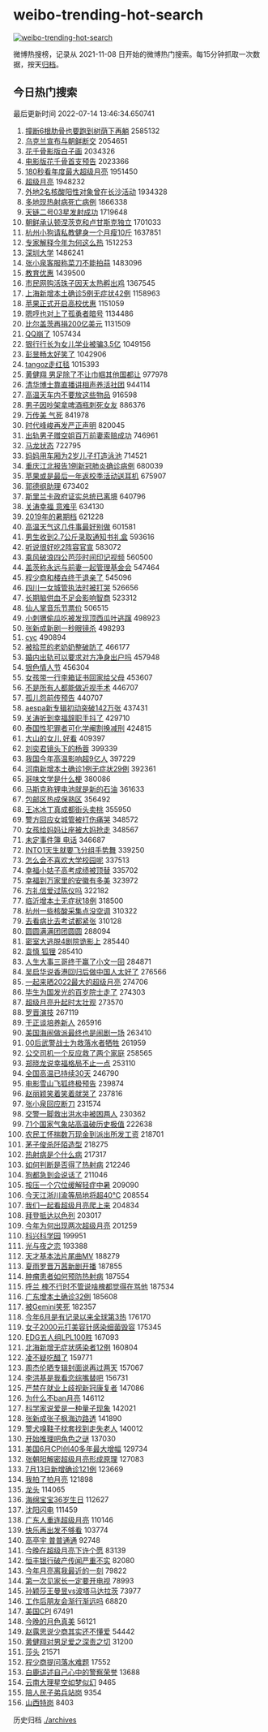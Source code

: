 # weibo-trending-hot-search

[![weibo-trending-hot-search](https://github.com/ameizi/weibo-trending-hot-search/actions/workflows/ci.yml/badge.svg)](https://github.com/ameizi/weibo-trending-hot-search/actions/workflows/ci.yml)

微博热搜榜，记录从 2021-11-08 日开始的微博热门搜索。每15分钟抓取一次数据，按天[归档](./archives)。

## 今日热门搜索

<!-- BEGIN --> 
最后更新时间 2022-07-14 13:46:34.650741 
1. [撞断6根肋骨也要跑到树荫下再躺](https://s.weibo.com/weibo?q=%23%E6%92%9E%E6%96%AD6%E6%A0%B9%E8%82%8B%E9%AA%A8%E4%B9%9F%E8%A6%81%E8%B7%91%E5%88%B0%E6%A0%91%E8%8D%AB%E4%B8%8B%E5%86%8D%E8%BA%BA%23&Refer=top) 2585132
1. [乌克兰宣布与朝鲜断交](https://s.weibo.com/weibo?q=%23%E4%B9%8C%E5%85%8B%E5%85%B0%E5%AE%A3%E5%B8%83%E4%B8%8E%E6%9C%9D%E9%B2%9C%E6%96%AD%E4%BA%A4%23&Refer=top) 2054651
1. [花千骨影版白子画](https://s.weibo.com/weibo?q=%23%E8%8A%B1%E5%8D%83%E9%AA%A8%E5%BD%B1%E7%89%88%E7%99%BD%E5%AD%90%E7%94%BB%23&Refer=top) 2034326
1. [电影版花千骨首支预告](https://s.weibo.com/weibo?q=%23%E7%94%B5%E5%BD%B1%E7%89%88%E8%8A%B1%E5%8D%83%E9%AA%A8%E9%A6%96%E6%94%AF%E9%A2%84%E5%91%8A%23&Refer=top) 2023366
1. [180秒看年度最大超级月亮](https://s.weibo.com/weibo?q=%23180%E7%A7%92%E7%9C%8B%E5%B9%B4%E5%BA%A6%E6%9C%80%E5%A4%A7%E8%B6%85%E7%BA%A7%E6%9C%88%E4%BA%AE%23&Refer=top) 1951450
1. [超级月亮](https://s.weibo.com/weibo?q=%E8%B6%85%E7%BA%A7%E6%9C%88%E4%BA%AE&Refer=top) 1948232
1. [外地2名核酸阳性对象曾在长沙活动](https://s.weibo.com/weibo?q=%23%E5%A4%96%E5%9C%B02%E5%90%8D%E6%A0%B8%E9%85%B8%E9%98%B3%E6%80%A7%E5%AF%B9%E8%B1%A1%E6%9B%BE%E5%9C%A8%E9%95%BF%E6%B2%99%E6%B4%BB%E5%8A%A8%23&Refer=top) 1934328
1. [多地现热射病死亡病例](https://s.weibo.com/weibo?q=%23%E5%A4%9A%E5%9C%B0%E7%8E%B0%E7%83%AD%E5%B0%84%E7%97%85%E6%AD%BB%E4%BA%A1%E7%97%85%E4%BE%8B%23&Refer=top) 1866338
1. [天链二号03星发射成功](https://s.weibo.com/weibo?q=%23%E5%A4%A9%E9%93%BE%E4%BA%8C%E5%8F%B703%E6%98%9F%E5%8F%91%E5%B0%84%E6%88%90%E5%8A%9F%23&Refer=top) 1719648
1. [朝鲜承认顿涅茨克和卢甘斯克独立](https://s.weibo.com/weibo?q=%23%E6%9C%9D%E9%B2%9C%E6%89%BF%E8%AE%A4%E9%A1%BF%E6%B6%85%E8%8C%A8%E5%85%8B%E5%92%8C%E5%8D%A2%E7%94%98%E6%96%AF%E5%85%8B%E7%8B%AC%E7%AB%8B%23&Refer=top) 1701033
1. [杭州小狗请私教健身一个月瘦10斤](https://s.weibo.com/weibo?q=%23%E6%9D%AD%E5%B7%9E%E5%B0%8F%E7%8B%97%E8%AF%B7%E7%A7%81%E6%95%99%E5%81%A5%E8%BA%AB%E4%B8%80%E4%B8%AA%E6%9C%88%E7%98%A610%E6%96%A4%23&Refer=top) 1637851
1. [专家解释今年为何这么热](https://s.weibo.com/weibo?q=%23%E4%B8%93%E5%AE%B6%E8%A7%A3%E9%87%8A%E4%BB%8A%E5%B9%B4%E4%B8%BA%E4%BD%95%E8%BF%99%E4%B9%88%E7%83%AD%23&Refer=top) 1512253
1. [深圳大学](https://s.weibo.com/weibo?q=%E6%B7%B1%E5%9C%B3%E5%A4%A7%E5%AD%A6&Refer=top) 1486241
1. [张小泉客服称菜刀不能拍蒜](https://s.weibo.com/weibo?q=%23%E5%BC%A0%E5%B0%8F%E6%B3%89%E5%AE%A2%E6%9C%8D%E7%A7%B0%E8%8F%9C%E5%88%80%E4%B8%8D%E8%83%BD%E6%8B%8D%E8%92%9C%23&Refer=top) 1483096
1. [教育优惠](https://s.weibo.com/weibo?q=%23%E6%95%99%E8%82%B2%E4%BC%98%E6%83%A0%23&Refer=top) 1439500
1. [市民网购活珠子因天太热孵出鸡](https://s.weibo.com/weibo?q=%23%E5%B8%82%E6%B0%91%E7%BD%91%E8%B4%AD%E6%B4%BB%E7%8F%A0%E5%AD%90%E5%9B%A0%E5%A4%A9%E5%A4%AA%E7%83%AD%E5%AD%B5%E5%87%BA%E9%B8%A1%23&Refer=top) 1367545
1. [上海新增本土确诊5例无症状42例](https://s.weibo.com/weibo?q=%23%E4%B8%8A%E6%B5%B7%E6%96%B0%E5%A2%9E%E6%9C%AC%E5%9C%9F%E7%A1%AE%E8%AF%8A5%E4%BE%8B%E6%97%A0%E7%97%87%E7%8A%B642%E4%BE%8B%23&Refer=top) 1158963
1. [苹果正式开启高校优惠](https://s.weibo.com/weibo?q=%23%E8%8B%B9%E6%9E%9C%E6%AD%A3%E5%BC%8F%E5%BC%80%E5%90%AF%E9%AB%98%E6%A0%A1%E4%BC%98%E6%83%A0%23&Refer=top) 1151059
1. [嗯哼也对上了孤勇者暗号](https://s.weibo.com/weibo?q=%23%E5%97%AF%E5%93%BC%E4%B9%9F%E5%AF%B9%E4%B8%8A%E4%BA%86%E5%AD%A4%E5%8B%87%E8%80%85%E6%9A%97%E5%8F%B7%23&Refer=top) 1134486
1. [比尔盖茨再捐200亿美元](https://s.weibo.com/weibo?q=%23%E6%AF%94%E5%B0%94%E7%9B%96%E8%8C%A8%E5%86%8D%E6%8D%90200%E4%BA%BF%E7%BE%8E%E5%85%83%23&Refer=top) 1131509
1. [QQ崩了](https://s.weibo.com/weibo?q=QQ%E5%B4%A9%E4%BA%86&Refer=top) 1057434
1. [银行行长为女儿学业被骗3.5亿](https://s.weibo.com/weibo?q=%23%E9%93%B6%E8%A1%8C%E8%A1%8C%E9%95%BF%E4%B8%BA%E5%A5%B3%E5%84%BF%E5%AD%A6%E4%B8%9A%E8%A2%AB%E9%AA%973.5%E4%BA%BF%23&Refer=top) 1049156
1. [彭昱畅太好笑了](https://s.weibo.com/weibo?q=%23%E5%BD%AD%E6%98%B1%E7%95%85%E5%A4%AA%E5%A5%BD%E7%AC%91%E4%BA%86%23&Refer=top) 1042906
1. [tangoz走红毯](https://s.weibo.com/weibo?q=%23tangoz%E8%B5%B0%E7%BA%A2%E6%AF%AF%23&Refer=top) 1015393
1. [黄健翔 男足除了不让巾帼其他国都让](https://s.weibo.com/weibo?q=%E9%BB%84%E5%81%A5%E7%BF%94%20%E7%94%B7%E8%B6%B3%E9%99%A4%E4%BA%86%E4%B8%8D%E8%AE%A9%E5%B7%BE%E5%B8%BC%E5%85%B6%E4%BB%96%E5%9B%BD%E9%83%BD%E8%AE%A9&Refer=top) 977978
1. [清华博士靠直播讲相声养活社团](https://s.weibo.com/weibo?q=%23%E6%B8%85%E5%8D%8E%E5%8D%9A%E5%A3%AB%E9%9D%A0%E7%9B%B4%E6%92%AD%E8%AE%B2%E7%9B%B8%E5%A3%B0%E5%85%BB%E6%B4%BB%E7%A4%BE%E5%9B%A2%23&Refer=top) 944114
1. [高温天车内不要放这些物品](https://s.weibo.com/weibo?q=%23%E9%AB%98%E6%B8%A9%E5%A4%A9%E8%BD%A6%E5%86%85%E4%B8%8D%E8%A6%81%E6%94%BE%E8%BF%99%E4%BA%9B%E7%89%A9%E5%93%81%23&Refer=top) 916598
1. [男子因吵架拿啤酒瓶刺死女友](https://s.weibo.com/weibo?q=%23%E7%94%B7%E5%AD%90%E5%9B%A0%E5%90%B5%E6%9E%B6%E6%8B%BF%E5%95%A4%E9%85%92%E7%93%B6%E5%88%BA%E6%AD%BB%E5%A5%B3%E5%8F%8B%23&Refer=top) 886376
1. [万传美 气死](https://s.weibo.com/weibo?q=%E4%B8%87%E4%BC%A0%E7%BE%8E%20%E6%B0%94%E6%AD%BB&Refer=top) 841978
1. [时代峰峻再发严正声明](https://s.weibo.com/weibo?q=%23%E6%97%B6%E4%BB%A3%E5%B3%B0%E5%B3%BB%E5%86%8D%E5%8F%91%E4%B8%A5%E6%AD%A3%E5%A3%B0%E6%98%8E%23&Refer=top) 820045
1. [出轨男子赠空姐百万前妻索赔成功](https://s.weibo.com/weibo?q=%23%E5%87%BA%E8%BD%A8%E7%94%B7%E5%AD%90%E8%B5%A0%E7%A9%BA%E5%A7%90%E7%99%BE%E4%B8%87%E5%89%8D%E5%A6%BB%E7%B4%A2%E8%B5%94%E6%88%90%E5%8A%9F%23&Refer=top) 746961
1. [马龙状态](https://s.weibo.com/weibo?q=%E9%A9%AC%E9%BE%99%E7%8A%B6%E6%80%81&Refer=top) 722795
1. [妈妈用车厢为2岁儿子打造泳池](https://s.weibo.com/weibo?q=%23%E5%A6%88%E5%A6%88%E7%94%A8%E8%BD%A6%E5%8E%A2%E4%B8%BA2%E5%B2%81%E5%84%BF%E5%AD%90%E6%89%93%E9%80%A0%E6%B3%B3%E6%B1%A0%23&Refer=top) 714521
1. [重庆江北报告1例新冠肺炎确诊病例](https://s.weibo.com/weibo?q=%E9%87%8D%E5%BA%86%E6%B1%9F%E5%8C%97%E6%8A%A5%E5%91%8A1%E4%BE%8B%E6%96%B0%E5%86%A0%E8%82%BA%E7%82%8E%E7%A1%AE%E8%AF%8A%E7%97%85%E4%BE%8B&Refer=top) 680039
1. [苹果或是最后一年返校季活动送耳机](https://s.weibo.com/weibo?q=%23%E8%8B%B9%E6%9E%9C%E6%88%96%E6%98%AF%E6%9C%80%E5%90%8E%E4%B8%80%E5%B9%B4%E8%BF%94%E6%A0%A1%E5%AD%A3%E6%B4%BB%E5%8A%A8%E9%80%81%E8%80%B3%E6%9C%BA%23&Refer=top) 675907
1. [郭德纲助理](https://s.weibo.com/weibo?q=%23%E9%83%AD%E5%BE%B7%E7%BA%B2%E5%8A%A9%E7%90%86%23&Refer=top) 673402
1. [斯里兰卡政府证实总统已离境](https://s.weibo.com/weibo?q=%23%E6%96%AF%E9%87%8C%E5%85%B0%E5%8D%A1%E6%94%BF%E5%BA%9C%E8%AF%81%E5%AE%9E%E6%80%BB%E7%BB%9F%E5%B7%B2%E7%A6%BB%E5%A2%83%23&Refer=top) 640796
1. [关涛幸福 意难平](https://s.weibo.com/weibo?q=%E5%85%B3%E6%B6%9B%E5%B9%B8%E7%A6%8F%20%E6%84%8F%E9%9A%BE%E5%B9%B3&Refer=top) 634130
1. [2019年的暑期档](https://s.weibo.com/weibo?q=%232019%E5%B9%B4%E7%9A%84%E6%9A%91%E6%9C%9F%E6%A1%A3%23&Refer=top) 621228
1. [高温天气这几件事最好别做](https://s.weibo.com/weibo?q=%23%E9%AB%98%E6%B8%A9%E5%A4%A9%E6%B0%94%E8%BF%99%E5%87%A0%E4%BB%B6%E4%BA%8B%E6%9C%80%E5%A5%BD%E5%88%AB%E5%81%9A%23&Refer=top) 601581
1. [男生收到2.7公斤录取通知书礼盒](https://s.weibo.com/weibo?q=%23%E7%94%B7%E7%94%9F%E6%94%B6%E5%88%B02.7%E5%85%AC%E6%96%A4%E5%BD%95%E5%8F%96%E9%80%9A%E7%9F%A5%E4%B9%A6%E7%A4%BC%E7%9B%92%23&Refer=top) 593616
1. [听说很好吃2阵容官宣](https://s.weibo.com/weibo?q=%23%E5%90%AC%E8%AF%B4%E5%BE%88%E5%A5%BD%E5%90%832%E9%98%B5%E5%AE%B9%E5%AE%98%E5%AE%A3%23&Refer=top) 583072
1. [乘风破浪四公芭莎时间印记视频](https://s.weibo.com/weibo?q=%23%E4%B9%98%E9%A3%8E%E7%A0%B4%E6%B5%AA%E5%9B%9B%E5%85%AC%E8%8A%AD%E8%8E%8E%E6%97%B6%E9%97%B4%E5%8D%B0%E8%AE%B0%E8%A7%86%E9%A2%91%23&Refer=top) 560500
1. [盖茨称永远与前妻一起管理基金会](https://s.weibo.com/weibo?q=%23%E7%9B%96%E8%8C%A8%E7%A7%B0%E6%B0%B8%E8%BF%9C%E4%B8%8E%E5%89%8D%E5%A6%BB%E4%B8%80%E8%B5%B7%E7%AE%A1%E7%90%86%E5%9F%BA%E9%87%91%E4%BC%9A%23&Refer=top) 547464
1. [程少商和楼垚终于退亲了](https://s.weibo.com/weibo?q=%23%E7%A8%8B%E5%B0%91%E5%95%86%E5%92%8C%E6%A5%BC%E5%9E%9A%E7%BB%88%E4%BA%8E%E9%80%80%E4%BA%B2%E4%BA%86%23&Refer=top) 545096
1. [四川一女城管执法时被打哭](https://s.weibo.com/weibo?q=%23%E5%9B%9B%E5%B7%9D%E4%B8%80%E5%A5%B3%E5%9F%8E%E7%AE%A1%E6%89%A7%E6%B3%95%E6%97%B6%E8%A2%AB%E6%89%93%E5%93%AD%23&Refer=top) 526656
1. [长期脑供血不足会影响智商](https://s.weibo.com/weibo?q=%23%E9%95%BF%E6%9C%9F%E8%84%91%E4%BE%9B%E8%A1%80%E4%B8%8D%E8%B6%B3%E4%BC%9A%E5%BD%B1%E5%93%8D%E6%99%BA%E5%95%86%23&Refer=top) 523312
1. [仙人掌音乐节票价](https://s.weibo.com/weibo?q=%23%E4%BB%99%E4%BA%BA%E6%8E%8C%E9%9F%B3%E4%B9%90%E8%8A%82%E7%A5%A8%E4%BB%B7%23&Refer=top) 506515
1. [小刺猬偷瓜吃被发现顶西瓜叶逃蹿](https://s.weibo.com/weibo?q=%23%E5%B0%8F%E5%88%BA%E7%8C%AC%E5%81%B7%E7%93%9C%E5%90%83%E8%A2%AB%E5%8F%91%E7%8E%B0%E9%A1%B6%E8%A5%BF%E7%93%9C%E5%8F%B6%E9%80%83%E8%B9%BF%23&Refer=top) 498923
1. [张新成新剧一秒眼镜杀](https://s.weibo.com/weibo?q=%23%E5%BC%A0%E6%96%B0%E6%88%90%E6%96%B0%E5%89%A7%E4%B8%80%E7%A7%92%E7%9C%BC%E9%95%9C%E6%9D%80%23&Refer=top) 498293
1. [cyc](https://s.weibo.com/weibo?q=cyc&Refer=top) 490894
1. [被拾荒的老奶奶整破防了](https://s.weibo.com/weibo?q=%23%E8%A2%AB%E6%8B%BE%E8%8D%92%E7%9A%84%E8%80%81%E5%A5%B6%E5%A5%B6%E6%95%B4%E7%A0%B4%E9%98%B2%E4%BA%86%23&Refer=top) 466177
1. [婚内出轨可以要求对方净身出户吗](https://s.weibo.com/weibo?q=%23%E5%A9%9A%E5%86%85%E5%87%BA%E8%BD%A8%E5%8F%AF%E4%BB%A5%E8%A6%81%E6%B1%82%E5%AF%B9%E6%96%B9%E5%87%80%E8%BA%AB%E5%87%BA%E6%88%B7%E5%90%97%23&Refer=top) 457948
1. [银色情人节](https://s.weibo.com/weibo?q=%E9%93%B6%E8%89%B2%E6%83%85%E4%BA%BA%E8%8A%82&Refer=top) 456304
1. [女孩带一行李箱证书回家给父母](https://s.weibo.com/weibo?q=%23%E5%A5%B3%E5%AD%A9%E5%B8%A6%E4%B8%80%E8%A1%8C%E6%9D%8E%E7%AE%B1%E8%AF%81%E4%B9%A6%E5%9B%9E%E5%AE%B6%E7%BB%99%E7%88%B6%E6%AF%8D%23&Refer=top) 453607
1. [不是所有人都能做近视手术](https://s.weibo.com/weibo?q=%23%E4%B8%8D%E6%98%AF%E6%89%80%E6%9C%89%E4%BA%BA%E9%83%BD%E8%83%BD%E5%81%9A%E8%BF%91%E8%A7%86%E6%89%8B%E6%9C%AF%23&Refer=top) 446707
1. [孤儿怨前传预告](https://s.weibo.com/weibo?q=%23%E5%AD%A4%E5%84%BF%E6%80%A8%E5%89%8D%E4%BC%A0%E9%A2%84%E5%91%8A%23&Refer=top) 440707
1. [aespa新专辑初动突破142万张](https://s.weibo.com/weibo?q=%23aespa%E6%96%B0%E4%B8%93%E8%BE%91%E5%88%9D%E5%8A%A8%E7%AA%81%E7%A0%B4142%E4%B8%87%E5%BC%A0%23&Refer=top) 437431
1. [关涛听到幸福辞职手抖了](https://s.weibo.com/weibo?q=%23%E5%85%B3%E6%B6%9B%E5%90%AC%E5%88%B0%E5%B9%B8%E7%A6%8F%E8%BE%9E%E8%81%8C%E6%89%8B%E6%8A%96%E4%BA%86%23&Refer=top) 429710
1. [泰国性犯罪者可化学阉割换减刑](https://s.weibo.com/weibo?q=%23%E6%B3%B0%E5%9B%BD%E6%80%A7%E7%8A%AF%E7%BD%AA%E8%80%85%E5%8F%AF%E5%8C%96%E5%AD%A6%E9%98%89%E5%89%B2%E6%8D%A2%E5%87%8F%E5%88%91%23&Refer=top) 424815
1. [大山的女儿 好看](https://s.weibo.com/weibo?q=%E5%A4%A7%E5%B1%B1%E7%9A%84%E5%A5%B3%E5%84%BF%20%E5%A5%BD%E7%9C%8B&Refer=top) 409397
1. [刘奕君镜头下的杨蓉](https://s.weibo.com/weibo?q=%23%E5%88%98%E5%A5%95%E5%90%9B%E9%95%9C%E5%A4%B4%E4%B8%8B%E7%9A%84%E6%9D%A8%E8%93%89%23&Refer=top) 399339
1. [我国今年高温影响超9亿人](https://s.weibo.com/weibo?q=%23%E6%88%91%E5%9B%BD%E4%BB%8A%E5%B9%B4%E9%AB%98%E6%B8%A9%E5%BD%B1%E5%93%8D%E8%B6%859%E4%BA%BF%E4%BA%BA%23&Refer=top) 397229
1. [河南新增本土确诊1例无症状29例](https://s.weibo.com/weibo?q=%23%E6%B2%B3%E5%8D%97%E6%96%B0%E5%A2%9E%E6%9C%AC%E5%9C%9F%E7%A1%AE%E8%AF%8A1%E4%BE%8B%E6%97%A0%E7%97%87%E7%8A%B629%E4%BE%8B%23&Refer=top) 392361
1. [哥味文学是什么梗](https://s.weibo.com/weibo?q=%23%E5%93%A5%E5%91%B3%E6%96%87%E5%AD%A6%E6%98%AF%E4%BB%80%E4%B9%88%E6%A2%97%23&Refer=top) 380086
1. [马斯克称锂电池就是新的石油](https://s.weibo.com/weibo?q=%23%E9%A9%AC%E6%96%AF%E5%85%8B%E7%A7%B0%E9%94%82%E7%94%B5%E6%B1%A0%E5%B0%B1%E6%98%AF%E6%96%B0%E7%9A%84%E7%9F%B3%E6%B2%B9%23&Refer=top) 361633
1. [包邮区热成保熟区](https://s.weibo.com/weibo?q=%23%E5%8C%85%E9%82%AE%E5%8C%BA%E7%83%AD%E6%88%90%E4%BF%9D%E7%86%9F%E5%8C%BA%23&Refer=top) 356492
1. [王冰冰丁真成都街头卖桃](https://s.weibo.com/weibo?q=%23%E7%8E%8B%E5%86%B0%E5%86%B0%E4%B8%81%E7%9C%9F%E6%88%90%E9%83%BD%E8%A1%97%E5%A4%B4%E5%8D%96%E6%A1%83%23&Refer=top) 355950
1. [警方回应女城管被打伤痛哭](https://s.weibo.com/weibo?q=%23%E8%AD%A6%E6%96%B9%E5%9B%9E%E5%BA%94%E5%A5%B3%E5%9F%8E%E7%AE%A1%E8%A2%AB%E6%89%93%E4%BC%A4%E7%97%9B%E5%93%AD%23&Refer=top) 348572
1. [女孩给妈妈让座被大妈抢走](https://s.weibo.com/weibo?q=%23%E5%A5%B3%E5%AD%A9%E7%BB%99%E5%A6%88%E5%A6%88%E8%AE%A9%E5%BA%A7%E8%A2%AB%E5%A4%A7%E5%A6%88%E6%8A%A2%E8%B5%B0%23&Refer=top) 348567
1. [未定事件簿 电话](https://s.weibo.com/weibo?q=%E6%9C%AA%E5%AE%9A%E4%BA%8B%E4%BB%B6%E7%B0%BF%20%E7%94%B5%E8%AF%9D&Refer=top) 346687
1. [INTO1天生就要飞分组手势舞](https://s.weibo.com/weibo?q=%23INTO1%E5%A4%A9%E7%94%9F%E5%B0%B1%E8%A6%81%E9%A3%9E%E5%88%86%E7%BB%84%E6%89%8B%E5%8A%BF%E8%88%9E%23&Refer=top) 339250
1. [怎么会不喜欢大学校园呢](https://s.weibo.com/weibo?q=%23%E6%80%8E%E4%B9%88%E4%BC%9A%E4%B8%8D%E5%96%9C%E6%AC%A2%E5%A4%A7%E5%AD%A6%E6%A0%A1%E5%9B%AD%E5%91%A2%23&Refer=top) 337513
1. [幸福小姑子高考成绩被顶替](https://s.weibo.com/weibo?q=%23%E5%B9%B8%E7%A6%8F%E5%B0%8F%E5%A7%91%E5%AD%90%E9%AB%98%E8%80%83%E6%88%90%E7%BB%A9%E8%A2%AB%E9%A1%B6%E6%9B%BF%23&Refer=top) 335702
1. [幸福到万家里的安徽有多美](https://s.weibo.com/weibo?q=%23%E5%B9%B8%E7%A6%8F%E5%88%B0%E4%B8%87%E5%AE%B6%E9%87%8C%E7%9A%84%E5%AE%89%E5%BE%BD%E6%9C%89%E5%A4%9A%E7%BE%8E%23&Refer=top) 323972
1. [方礼信爱过陈仪吗](https://s.weibo.com/weibo?q=%23%E6%96%B9%E7%A4%BC%E4%BF%A1%E7%88%B1%E8%BF%87%E9%99%88%E4%BB%AA%E5%90%97%23&Refer=top) 322182
1. [临沂增本土无症状18例](https://s.weibo.com/weibo?q=%23%E4%B8%B4%E6%B2%82%E5%A2%9E%E6%9C%AC%E5%9C%9F%E6%97%A0%E7%97%87%E7%8A%B618%E4%BE%8B%23&Refer=top) 318500
1. [杭州一些核酸采集点没空调](https://s.weibo.com/weibo?q=%23%E6%9D%AD%E5%B7%9E%E4%B8%80%E4%BA%9B%E6%A0%B8%E9%85%B8%E9%87%87%E9%9B%86%E7%82%B9%E6%B2%A1%E7%A9%BA%E8%B0%83%23&Refer=top) 310322
1. [去看病比去考试都紧张](https://s.weibo.com/weibo?q=%23%E5%8E%BB%E7%9C%8B%E7%97%85%E6%AF%94%E5%8E%BB%E8%80%83%E8%AF%95%E9%83%BD%E7%B4%A7%E5%BC%A0%23&Refer=top) 310128
1. [圆圆满满团团圆圆](https://s.weibo.com/weibo?q=%23%E5%9C%86%E5%9C%86%E6%BB%A1%E6%BB%A1%E5%9B%A2%E5%9B%A2%E5%9C%86%E5%9C%86%23&Refer=top) 288094
1. [密室大逃脱4剧院诡影上](https://s.weibo.com/weibo?q=%23%E5%AF%86%E5%AE%A4%E5%A4%A7%E9%80%83%E8%84%B14%E5%89%A7%E9%99%A2%E8%AF%A1%E5%BD%B1%E4%B8%8A%23&Refer=top) 285440
1. [袁慎 狐狸](https://s.weibo.com/weibo?q=%E8%A2%81%E6%85%8E%20%E7%8B%90%E7%8B%B8&Refer=top) 285410
1. [人生大事三哥终于赢了小文一回](https://s.weibo.com/weibo?q=%23%E4%BA%BA%E7%94%9F%E5%A4%A7%E4%BA%8B%E4%B8%89%E5%93%A5%E7%BB%88%E4%BA%8E%E8%B5%A2%E4%BA%86%E5%B0%8F%E6%96%87%E4%B8%80%E5%9B%9E%23&Refer=top) 284871
1. [吴启华说香港回归后做中国人太好了](https://s.weibo.com/weibo?q=%23%E5%90%B4%E5%90%AF%E5%8D%8E%E8%AF%B4%E9%A6%99%E6%B8%AF%E5%9B%9E%E5%BD%92%E5%90%8E%E5%81%9A%E4%B8%AD%E5%9B%BD%E4%BA%BA%E5%A4%AA%E5%A5%BD%E4%BA%86%23&Refer=top) 276566
1. [一起来晒2022最大的超级月亮](https://s.weibo.com/weibo?q=%23%E4%B8%80%E8%B5%B7%E6%9D%A5%E6%99%922022%E6%9C%80%E5%A4%A7%E7%9A%84%E8%B6%85%E7%BA%A7%E6%9C%88%E4%BA%AE%23&Refer=top) 274706
1. [毕生为国发光的百岁院士走了](https://s.weibo.com/weibo?q=%23%E6%AF%95%E7%94%9F%E4%B8%BA%E5%9B%BD%E5%8F%91%E5%85%89%E7%9A%84%E7%99%BE%E5%B2%81%E9%99%A2%E5%A3%AB%E8%B5%B0%E4%BA%86%23&Refer=top) 274303
1. [超级月亮升起时太壮观](https://s.weibo.com/weibo?q=%23%E8%B6%85%E7%BA%A7%E6%9C%88%E4%BA%AE%E5%8D%87%E8%B5%B7%E6%97%B6%E5%A4%AA%E5%A3%AE%E8%A7%82%23&Refer=top) 273570
1. [罗晋演技](https://s.weibo.com/weibo?q=%23%E7%BD%97%E6%99%8B%E6%BC%94%E6%8A%80%23&Refer=top) 267119
1. [于正谈培养新人](https://s.weibo.com/weibo?q=%23%E4%BA%8E%E6%AD%A3%E8%B0%88%E5%9F%B9%E5%85%BB%E6%96%B0%E4%BA%BA%23&Refer=top) 265916
1. [美国海闹做派最终也是闹剧一场](https://s.weibo.com/weibo?q=%23%E7%BE%8E%E5%9B%BD%E6%B5%B7%E9%97%B9%E5%81%9A%E6%B4%BE%E6%9C%80%E7%BB%88%E4%B9%9F%E6%98%AF%E9%97%B9%E5%89%A7%E4%B8%80%E5%9C%BA%23&Refer=top) 263410
1. [00后武警战士为救落水者牺牲](https://s.weibo.com/weibo?q=%2300%E5%90%8E%E6%AD%A6%E8%AD%A6%E6%88%98%E5%A3%AB%E4%B8%BA%E6%95%91%E8%90%BD%E6%B0%B4%E8%80%85%E7%89%BA%E7%89%B2%23&Refer=top) 261959
1. [公交司机一个反应救了两个家庭](https://s.weibo.com/weibo?q=%23%E5%85%AC%E4%BA%A4%E5%8F%B8%E6%9C%BA%E4%B8%80%E4%B8%AA%E5%8F%8D%E5%BA%94%E6%95%91%E4%BA%86%E4%B8%A4%E4%B8%AA%E5%AE%B6%E5%BA%AD%23&Refer=top) 258565
1. [郑晓龙说幸福格局不止一点](https://s.weibo.com/weibo?q=%23%E9%83%91%E6%99%93%E9%BE%99%E8%AF%B4%E5%B9%B8%E7%A6%8F%E6%A0%BC%E5%B1%80%E4%B8%8D%E6%AD%A2%E4%B8%80%E7%82%B9%23&Refer=top) 253110
1. [全国高温已持续30天](https://s.weibo.com/weibo?q=%23%E5%85%A8%E5%9B%BD%E9%AB%98%E6%B8%A9%E5%B7%B2%E6%8C%81%E7%BB%AD30%E5%A4%A9%23&Refer=top) 246790
1. [电影雪山飞狐终极预告](https://s.weibo.com/weibo?q=%23%E7%94%B5%E5%BD%B1%E9%9B%AA%E5%B1%B1%E9%A3%9E%E7%8B%90%E7%BB%88%E6%9E%81%E9%A2%84%E5%91%8A%23&Refer=top) 239874
1. [赵丽颖笑着笑着就哭了](https://s.weibo.com/weibo?q=%23%E8%B5%B5%E4%B8%BD%E9%A2%96%E7%AC%91%E7%9D%80%E7%AC%91%E7%9D%80%E5%B0%B1%E5%93%AD%E4%BA%86%23&Refer=top) 237816
1. [张小泉回应断刀](https://s.weibo.com/weibo?q=%23%E5%BC%A0%E5%B0%8F%E6%B3%89%E5%9B%9E%E5%BA%94%E6%96%AD%E5%88%80%23&Refer=top) 231574
1. [交警一脚救出洪水中被困两人](https://s.weibo.com/weibo?q=%23%E4%BA%A4%E8%AD%A6%E4%B8%80%E8%84%9A%E6%95%91%E5%87%BA%E6%B4%AA%E6%B0%B4%E4%B8%AD%E8%A2%AB%E5%9B%B0%E4%B8%A4%E4%BA%BA%23&Refer=top) 230362
1. [71个国家气象站高温破历史极值](https://s.weibo.com/weibo?q=%2371%E4%B8%AA%E5%9B%BD%E5%AE%B6%E6%B0%94%E8%B1%A1%E7%AB%99%E9%AB%98%E6%B8%A9%E7%A0%B4%E5%8E%86%E5%8F%B2%E6%9E%81%E5%80%BC%23&Refer=top) 222638
1. [农民工怀揣数万现金到派出所发工资](https://s.weibo.com/weibo?q=%23%E5%86%9C%E6%B0%91%E5%B7%A5%E6%80%80%E6%8F%A3%E6%95%B0%E4%B8%87%E7%8E%B0%E9%87%91%E5%88%B0%E6%B4%BE%E5%87%BA%E6%89%80%E5%8F%91%E5%B7%A5%E8%B5%84%23&Refer=top) 218701
1. [茅子俊杀阡陌造型](https://s.weibo.com/weibo?q=%23%E8%8C%85%E5%AD%90%E4%BF%8A%E6%9D%80%E9%98%A1%E9%99%8C%E9%80%A0%E5%9E%8B%23&Refer=top) 218275
1. [热射病是个什么病](https://s.weibo.com/weibo?q=%23%E7%83%AD%E5%B0%84%E7%97%85%E6%98%AF%E4%B8%AA%E4%BB%80%E4%B9%88%E7%97%85%23&Refer=top) 217317
1. [如何判断是否得了热射病](https://s.weibo.com/weibo?q=%23%E5%A6%82%E4%BD%95%E5%88%A4%E6%96%AD%E6%98%AF%E5%90%A6%E5%BE%97%E4%BA%86%E7%83%AD%E5%B0%84%E7%97%85%23&Refer=top) 212246
1. [狗都急到会说话了](https://s.weibo.com/weibo?q=%23%E7%8B%97%E9%83%BD%E6%80%A5%E5%88%B0%E4%BC%9A%E8%AF%B4%E8%AF%9D%E4%BA%86%23&Refer=top) 211046
1. [按压一个穴位缓解轻症中暑](https://s.weibo.com/weibo?q=%23%E6%8C%89%E5%8E%8B%E4%B8%80%E4%B8%AA%E7%A9%B4%E4%BD%8D%E7%BC%93%E8%A7%A3%E8%BD%BB%E7%97%87%E4%B8%AD%E6%9A%91%23&Refer=top) 209090
1. [今天江浙川渝等局地将超40℃](https://s.weibo.com/weibo?q=%23%E4%BB%8A%E5%A4%A9%E6%B1%9F%E6%B5%99%E5%B7%9D%E6%B8%9D%E7%AD%89%E5%B1%80%E5%9C%B0%E5%B0%86%E8%B6%8540%E2%84%83%23&Refer=top) 208554
1. [我们一起看超级月亮爬上来](https://s.weibo.com/weibo?q=%23%E6%88%91%E4%BB%AC%E4%B8%80%E8%B5%B7%E7%9C%8B%E8%B6%85%E7%BA%A7%E6%9C%88%E4%BA%AE%E7%88%AC%E4%B8%8A%E6%9D%A5%23&Refer=top) 204834
1. [拜登抵达以色列](https://s.weibo.com/weibo?q=%23%E6%8B%9C%E7%99%BB%E6%8A%B5%E8%BE%BE%E4%BB%A5%E8%89%B2%E5%88%97%23&Refer=top) 203017
1. [今年为何出现两次超级月亮](https://s.weibo.com/weibo?q=%23%E4%BB%8A%E5%B9%B4%E4%B8%BA%E4%BD%95%E5%87%BA%E7%8E%B0%E4%B8%A4%E6%AC%A1%E8%B6%85%E7%BA%A7%E6%9C%88%E4%BA%AE%23&Refer=top) 201259
1. [科兴科学园](https://s.weibo.com/weibo?q=%E7%A7%91%E5%85%B4%E7%A7%91%E5%AD%A6%E5%9B%AD&Refer=top) 199951
1. [光与夜之恋](https://s.weibo.com/weibo?q=%E5%85%89%E4%B8%8E%E5%A4%9C%E4%B9%8B%E6%81%8B&Refer=top) 193388
1. [天才基本法片尾曲MV](https://s.weibo.com/weibo?q=%23%E5%A4%A9%E6%89%8D%E5%9F%BA%E6%9C%AC%E6%B3%95%E7%89%87%E5%B0%BE%E6%9B%B2MV%23&Refer=top) 188279
1. [夏雨罗晋万茜新剧开播](https://s.weibo.com/weibo?q=%23%E5%A4%8F%E9%9B%A8%E7%BD%97%E6%99%8B%E4%B8%87%E8%8C%9C%E6%96%B0%E5%89%A7%E5%BC%80%E6%92%AD%23&Refer=top) 187855
1. [肿瘤患者如何预防热射病](https://s.weibo.com/weibo?q=%23%E8%82%BF%E7%98%A4%E6%82%A3%E8%80%85%E5%A6%82%E4%BD%95%E9%A2%84%E9%98%B2%E7%83%AD%E5%B0%84%E7%97%85%23&Refer=top) 187554
1. [呼兰 槐不行时不管说啥槐都觉得在骂他](https://s.weibo.com/weibo?q=%E5%91%BC%E5%85%B0%20%E6%A7%90%E4%B8%8D%E8%A1%8C%E6%97%B6%E4%B8%8D%E7%AE%A1%E8%AF%B4%E5%95%A5%E6%A7%90%E9%83%BD%E8%A7%89%E5%BE%97%E5%9C%A8%E9%AA%82%E4%BB%96&Refer=top) 187534
1. [广东增本土确诊32例](https://s.weibo.com/weibo?q=%23%E5%B9%BF%E4%B8%9C%E5%A2%9E%E6%9C%AC%E5%9C%9F%E7%A1%AE%E8%AF%8A32%E4%BE%8B%23&Refer=top) 185608
1. [被Gemini笑死](https://s.weibo.com/weibo?q=%23%E8%A2%ABGemini%E7%AC%91%E6%AD%BB%23&Refer=top) 182357
1. [今年6月是有记录以来全球第3热](https://s.weibo.com/weibo?q=%23%E4%BB%8A%E5%B9%B46%E6%9C%88%E6%98%AF%E6%9C%89%E8%AE%B0%E5%BD%95%E4%BB%A5%E6%9D%A5%E5%85%A8%E7%90%83%E7%AC%AC3%E7%83%AD%23&Refer=top) 176170
1. [女子2000元打美容针感染细菌毁容](https://s.weibo.com/weibo?q=%23%E5%A5%B3%E5%AD%902000%E5%85%83%E6%89%93%E7%BE%8E%E5%AE%B9%E9%92%88%E6%84%9F%E6%9F%93%E7%BB%86%E8%8F%8C%E6%AF%81%E5%AE%B9%23&Refer=top) 175345
1. [EDG五人组LPL100胜](https://s.weibo.com/weibo?q=%23EDG%E4%BA%94%E4%BA%BA%E7%BB%84LPL100%E8%83%9C%23&Refer=top) 167093
1. [北海新增无症状感染者12例](https://s.weibo.com/weibo?q=%23%E5%8C%97%E6%B5%B7%E6%96%B0%E5%A2%9E%E6%97%A0%E7%97%87%E7%8A%B6%E6%84%9F%E6%9F%93%E8%80%8512%E4%BE%8B%23&Refer=top) 160804
1. [凌不疑吃醋了](https://s.weibo.com/weibo?q=%23%E5%87%8C%E4%B8%8D%E7%96%91%E5%90%83%E9%86%8B%E4%BA%86%23&Refer=top) 159771
1. [周杰伦晒专辑封面说再过两天](https://s.weibo.com/weibo?q=%23%E5%91%A8%E6%9D%B0%E4%BC%A6%E6%99%92%E4%B8%93%E8%BE%91%E5%B0%81%E9%9D%A2%E8%AF%B4%E5%86%8D%E8%BF%87%E4%B8%A4%E5%A4%A9%23&Refer=top) 157067
1. [李洪基是我看恋综嘴替吧](https://s.weibo.com/weibo?q=%23%E6%9D%8E%E6%B4%AA%E5%9F%BA%E6%98%AF%E6%88%91%E7%9C%8B%E6%81%8B%E7%BB%BC%E5%98%B4%E6%9B%BF%E5%90%A7%23&Refer=top) 156731
1. [严禁在就业上歧视新冠康复者](https://s.weibo.com/weibo?q=%23%E4%B8%A5%E7%A6%81%E5%9C%A8%E5%B0%B1%E4%B8%9A%E4%B8%8A%E6%AD%A7%E8%A7%86%E6%96%B0%E5%86%A0%E5%BA%B7%E5%A4%8D%E8%80%85%23&Refer=top) 147086
1. [为什么不ban月亮](https://s.weibo.com/weibo?q=%23%E4%B8%BA%E4%BB%80%E4%B9%88%E4%B8%8Dban%E6%9C%88%E4%BA%AE%23&Refer=top) 146112
1. [科学家说爱是一种量子现象](https://s.weibo.com/weibo?q=%23%E7%A7%91%E5%AD%A6%E5%AE%B6%E8%AF%B4%E7%88%B1%E6%98%AF%E4%B8%80%E7%A7%8D%E9%87%8F%E5%AD%90%E7%8E%B0%E8%B1%A1%23&Refer=top) 142021
1. [张新成张子枫海边路透](https://s.weibo.com/weibo?q=%23%E5%BC%A0%E6%96%B0%E6%88%90%E5%BC%A0%E5%AD%90%E6%9E%AB%E6%B5%B7%E8%BE%B9%E8%B7%AF%E9%80%8F%23&Refer=top) 141890
1. [警犬嗅鞋子枕套找到走失老人](https://s.weibo.com/weibo?q=%23%E8%AD%A6%E7%8A%AC%E5%97%85%E9%9E%8B%E5%AD%90%E6%9E%95%E5%A5%97%E6%89%BE%E5%88%B0%E8%B5%B0%E5%A4%B1%E8%80%81%E4%BA%BA%23&Refer=top) 140012
1. [开始推理吧角色之谜](https://s.weibo.com/weibo?q=%23%E5%BC%80%E5%A7%8B%E6%8E%A8%E7%90%86%E5%90%A7%E8%A7%92%E8%89%B2%E4%B9%8B%E8%B0%9C%23&Refer=top) 137030
1. [美国6月CPI创40多年最大增幅](https://s.weibo.com/weibo?q=%23%E7%BE%8E%E5%9B%BD6%E6%9C%88CPI%E5%88%9B40%E5%A4%9A%E5%B9%B4%E6%9C%80%E5%A4%A7%E5%A2%9E%E5%B9%85%23&Refer=top) 129734
1. [张朝阳解密超级月亮形成原理](https://s.weibo.com/weibo?q=%23%E5%BC%A0%E6%9C%9D%E9%98%B3%E8%A7%A3%E5%AF%86%E8%B6%85%E7%BA%A7%E6%9C%88%E4%BA%AE%E5%BD%A2%E6%88%90%E5%8E%9F%E7%90%86%23&Refer=top) 127083
1. [7月13日新增确诊121例](https://s.weibo.com/weibo?q=%237%E6%9C%8813%E6%97%A5%E6%96%B0%E5%A2%9E%E7%A1%AE%E8%AF%8A121%E4%BE%8B%23&Refer=top) 123669
1. [我拍了拍月亮](https://s.weibo.com/weibo?q=%23%E6%88%91%E6%8B%8D%E4%BA%86%E6%8B%8D%E6%9C%88%E4%BA%AE%23&Refer=top) 121898
1. [龙头](https://s.weibo.com/weibo?q=%E9%BE%99%E5%A4%B4&Refer=top) 114065
1. [海绵宝宝36岁生日](https://s.weibo.com/weibo?q=%23%E6%B5%B7%E7%BB%B5%E5%AE%9D%E5%AE%9D36%E5%B2%81%E7%94%9F%E6%97%A5%23&Refer=top) 112627
1. [沈阳闪电](https://s.weibo.com/weibo?q=%23%E6%B2%88%E9%98%B3%E9%97%AA%E7%94%B5%23&Refer=top) 111459
1. [广东人重连超级月亮](https://s.weibo.com/weibo?q=%23%E5%B9%BF%E4%B8%9C%E4%BA%BA%E9%87%8D%E8%BF%9E%E8%B6%85%E7%BA%A7%E6%9C%88%E4%BA%AE%23&Refer=top) 110146
1. [快乐再出发不够看](https://s.weibo.com/weibo?q=%23%E5%BF%AB%E4%B9%90%E5%86%8D%E5%87%BA%E5%8F%91%E4%B8%8D%E5%A4%9F%E7%9C%8B%23&Refer=top) 103774
1. [高亭宇 普普通通](https://s.weibo.com/weibo?q=%E9%AB%98%E4%BA%AD%E5%AE%87%20%E6%99%AE%E6%99%AE%E9%80%9A%E9%80%9A&Refer=top) 92748
1. [今晚在超级月亮下许个愿](https://s.weibo.com/weibo?q=%23%E4%BB%8A%E6%99%9A%E5%9C%A8%E8%B6%85%E7%BA%A7%E6%9C%88%E4%BA%AE%E4%B8%8B%E8%AE%B8%E4%B8%AA%E6%84%BF%23&Refer=top) 83139
1. [恒丰银行破产传闻严重不实](https://s.weibo.com/weibo?q=%23%E6%81%92%E4%B8%B0%E9%93%B6%E8%A1%8C%E7%A0%B4%E4%BA%A7%E4%BC%A0%E9%97%BB%E4%B8%A5%E9%87%8D%E4%B8%8D%E5%AE%9E%23&Refer=top) 82080
1. [今年月亮离我最近的一刻](https://s.weibo.com/weibo?q=%23%E4%BB%8A%E5%B9%B4%E6%9C%88%E4%BA%AE%E7%A6%BB%E6%88%91%E6%9C%80%E8%BF%91%E7%9A%84%E4%B8%80%E5%88%BB%23&Refer=top) 79822
1. [第一次见家长一定要开电视](https://s.weibo.com/weibo?q=%23%E7%AC%AC%E4%B8%80%E6%AC%A1%E8%A7%81%E5%AE%B6%E9%95%BF%E4%B8%80%E5%AE%9A%E8%A6%81%E5%BC%80%E7%94%B5%E8%A7%86%23&Refer=top) 78993
1. [孙颖莎王曼昱vs波塔马达拉茨](https://s.weibo.com/weibo?q=%E5%AD%99%E9%A2%96%E8%8E%8E%E7%8E%8B%E6%9B%BC%E6%98%B1vs%E6%B3%A2%E5%A1%94%E9%A9%AC%E8%BE%BE%E6%8B%89%E8%8C%A8&Refer=top) 73977
1. [工作后朋友会渐行渐远吗](https://s.weibo.com/weibo?q=%23%E5%B7%A5%E4%BD%9C%E5%90%8E%E6%9C%8B%E5%8F%8B%E4%BC%9A%E6%B8%90%E8%A1%8C%E6%B8%90%E8%BF%9C%E5%90%97%23&Refer=top) 68820
1. [美国CPI](https://s.weibo.com/weibo?q=%E7%BE%8E%E5%9B%BDCPI&Refer=top) 67491
1. [今晚的月色真美](https://s.weibo.com/weibo?q=%E4%BB%8A%E6%99%9A%E7%9A%84%E6%9C%88%E8%89%B2%E7%9C%9F%E7%BE%8E&Refer=top) 56121
1. [赵露思说少商其实还不懂爱](https://s.weibo.com/weibo?q=%23%E8%B5%B5%E9%9C%B2%E6%80%9D%E8%AF%B4%E5%B0%91%E5%95%86%E5%85%B6%E5%AE%9E%E8%BF%98%E4%B8%8D%E6%87%82%E7%88%B1%23&Refer=top) 54442
1. [黄健翔对男足爱之深责之切](https://s.weibo.com/weibo?q=%23%E9%BB%84%E5%81%A5%E7%BF%94%E5%AF%B9%E7%94%B7%E8%B6%B3%E7%88%B1%E4%B9%8B%E6%B7%B1%E8%B4%A3%E4%B9%8B%E5%88%87%23&Refer=top) 31200
1. [莎头](https://s.weibo.com/weibo?q=%E8%8E%8E%E5%A4%B4&Refer=top) 21571
1. [程少商提问落水难题](https://s.weibo.com/weibo?q=%23%E7%A8%8B%E5%B0%91%E5%95%86%E6%8F%90%E9%97%AE%E8%90%BD%E6%B0%B4%E9%9A%BE%E9%A2%98%23&Refer=top) 17552
1. [白鹿讲述自己心中的警察荣誉](https://s.weibo.com/weibo?q=%23%E7%99%BD%E9%B9%BF%E8%AE%B2%E8%BF%B0%E8%87%AA%E5%B7%B1%E5%BF%83%E4%B8%AD%E7%9A%84%E8%AD%A6%E5%AF%9F%E8%8D%A3%E8%AA%89%23&Refer=top) 13688
1. [云南大理星空如梦似幻](https://s.weibo.com/weibo?q=%23%E4%BA%91%E5%8D%97%E5%A4%A7%E7%90%86%E6%98%9F%E7%A9%BA%E5%A6%82%E6%A2%A6%E4%BC%BC%E5%B9%BB%23&Refer=top) 9465
1. [陪人民子弟兵站岗](https://s.weibo.com/weibo?q=%23%E9%99%AA%E4%BA%BA%E6%B0%91%E5%AD%90%E5%BC%9F%E5%85%B5%E7%AB%99%E5%B2%97%23&Refer=top) 9354
1. [山西特岗](https://s.weibo.com/weibo?q=%E5%B1%B1%E8%A5%BF%E7%89%B9%E5%B2%97&Refer=top) 8403
<!-- END -->

历史归档 [./archives](./archives)

